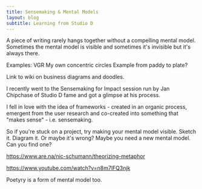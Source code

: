 ```yaml
---
title: Sensemaking & Mental Models
layout: blog
subtitle: Learning from Studio D
---
```


A piece of writing rarely hangs together without a compelling mental model. Sometimes the mental model is visible and sometimes it's invisible but it's always there.

Examples:
VGR
My own concentric circles
Example from paddy to plate?

Link to wiki on business diagrams and doodles.

I recently went to the Sensemaking for Impact session run by Jan Chipchase of Studio D fame and got a glimpse at his process.

I fell in love with the idea of frameworks - created in an organic process, emergent from the user research and co-created into something that "makes sense" - i.e. sensemaking.

So if you're stuck on a project, try making your mental model visible. Sketch it. Diagram it. Or maybe it's wrong? Maybe you need a new mental model. Can you find one?

https://www.are.na/nic-schumann/theorizing-metaphor

https://www.youtube.com/watch?v=n8m7lFQ3njk

Poetyry is a form of mental model too.